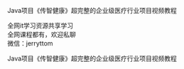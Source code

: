 Java项目《传智健康》超完整的企业级医疗行业项目视频教程

全网it学习资源共享学习<br>全网课程都有，欢迎私聊<br>微信：jerryttom<br>

Java项目《传智健康》超完整的企业级医疗行业项目视频教程